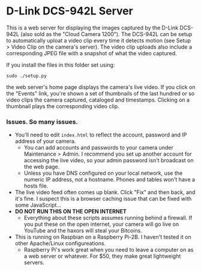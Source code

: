 D-Link DCS-942L Server
======================

This is a web server for displaying the images captured by the D-Link DCS-942L (also sold as the "Cloud Camera 1200").
The DCS-942L can be setup to automatically uploat a video clip every time it detects motion (see Setup > Video Clip on the camera's
server).  The video clip uploads also include a corresponding JPEG file with a snapshot of what the video captured.

If you install the files in this folder set using:
```
sudo ./setup.py
```
the web server's home page displays the camera's live video.  If you click on the "Events" link, you're shown a set of thumbnails
of the last hundred or so video clips the camera captured, cataloged and timestamps.  Clicking on a thumbnail plays the corresponding 
video clip.

### Issues.  So many issues.

* You'll need to edit `index.html` to reflect the account, password and IP address of your camera.
  * You can add accounts and passwords to your camera under Maintenance > Admin.  I recommend you set up another account for accessing the live video, so your admin password isn't broadcast on the web page.
  * Unless you have DNS configured on your local network, use the numeric IP address, not a hostname.  Phones and tables won't have a hosts file.
* The live video feed often comes up blank.  Click "Fix" and then back, and it's fine.  I suspect this is a browser caching issue that can be fixed with some JavaScript...
* __DO NOT RUN THIS ON THE OPEN INTERNET__
  * Everything about these scripts assumes running behind a firewall.  If you put these on the open internet, your camera will go live on YouTube and the haxors will steal your Bitcoins.
* This is running on Raspbian on a Raspberry Pi-2B.  I haven't tested it on other Apache/Linux configureations.
  * Raspberry Pi's work great when you need to leave a computer on as a web server or whatever.  For $50, they make great lightweight servers.
